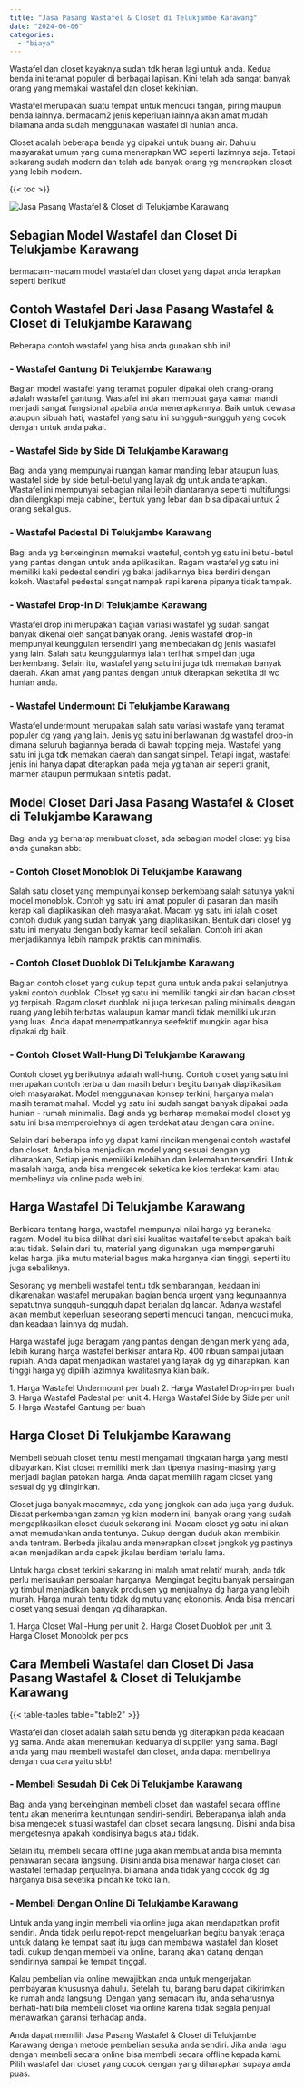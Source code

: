 ```yaml
---
title: "Jasa Pasang Wastafel & Closet di Telukjambe Karawang"
date: "2024-06-06"
categories: 
  - "biaya"
---
```


Wastafel dan closet kayaknya sudah tdk heran lagi untuk anda. Kedua benda ini teramat populer di berbagai lapisan. Kini telah ada sangat banyak orang yang memakai wastafel dan closet kekinian.

Wastafel merupakan suatu tempat untuk mencuci tangan, piring maupun benda lainnya. bermacam2 jenis keperluan lainnya akan amat mudah bilamana anda sudah menggunakan wastafel di hunian anda.

Closet adalah beberapa benda yg dipakai untuk buang air. Dahulu masyarakat umum yang cuma menerapkan WC seperti lazimnya saja. Tetapi sekarang sudah modern dan telah ada banyak orang yg menerapkan closet yang lebih modern.

{{< toc >}}

![Jasa Pasang Wastafel & Closet di Telukjambe Karawang](/images/wastafel-closet-murah22.png)

## Sebagian Model Wastafel dan Closet Di Telukjambe Karawang

bermacam-macam model wastafel dan closet yang dapat anda terapkan seperti berikut!

## Contoh Wastafel Dari Jasa Pasang Wastafel & Closet di Telukjambe Karawang

Beberapa contoh wastafel yang bisa anda gunakan sbb ini!

### \- Wastafel Gantung Di Telukjambe Karawang

Bagian model wastafel yang teramat populer dipakai oleh orang-orang adalah wastafel gantung. Wastafel ini akan membuat gaya kamar mandi menjadi sangat fungsional apabila anda menerapkannya. Baik untuk dewasa ataupun sibuah hati, wastafel yang satu ini sungguh-sungguh yang cocok dengan untuk anda pakai.

### \- Wastafel Side by Side Di Telukjambe Karawang

Bagi anda yang mempunyai ruangan kamar manding lebar ataupun luas, wastafel side by side betul-betul yang layak dg untuk anda terapkan. Wastafel ini mempunyai sebagian nilai lebih diantaranya seperti multifungsi dan dilengkapi meja cabinet, bentuk yang lebar dan bisa dipakai untuk 2 orang sekaligus.

### \- Wastafel Padestal Di Telukjambe Karawang

Bagi anda yg berkeinginan memakai wasteful, contoh yg satu ini betul-betul yang pantas dengan untuk anda aplikasikan. Ragam wastafel yg satu ini memiliki kaki pedestal sendiri yg bakal jadikannya bisa berdiri dengan kokoh. Wastafel pedestal sangat nampak rapi karena pipanya tidak tampak.

### \- Wastafel Drop-in Di Telukjambe Karawang

Wastafel drop ini merupakan bagian variasi wastafel yg sudah sangat banyak dikenal oleh sangat banyak orang. Jenis wastafel drop-in mempunyai keunggulan tersendiri yang membedakan dg jenis wastafel yang lain. Salah satu keunggulannya ialah terlihat simpel dan juga berkembang. Selain itu, wastafel yang satu ini juga tdk memakan banyak daerah. Akan amat yang pantas dengan untuk diterapkan seketika di wc hunian anda.

### \- Wastafel Undermount Di Telukjambe Karawang

Wastafel undermount merupakan salah satu variasi wastafe yang teramat populer dg yang yang lain. Jenis yg satu ini berlawanan dg wastafel drop-in dimana seluruh bagiannya berada di bawah topping meja. Wastafel yang satu ini juga tdk memakan daerah dan sangat simpel. Tetapi ingat, wastafel jenis ini hanya dapat diterapkan pada meja yg tahan air seperti granit, marmer ataupun permukaan sintetis padat.

## Model Closet Dari Jasa Pasang Wastafel & Closet di Telukjambe Karawang

Bagi anda yg berharap membuat closet, ada sebagian model closet yg bisa anda gunakan sbb:

### \- Contoh Closet Monoblok Di Telukjambe Karawang

Salah satu closet yang mempunyai konsep berkembang salah satunya yakni model monoblok. Contoh yg satu ini amat populer di pasaran dan masih kerap kali diaplikasikan oleh masyarakat. Macam yg satu ini ialah closet contoh duduk yang sudah banyak yang diaplikasikan. Bentuk dari closet yg satu ini menyatu dengan body kamar kecil sekalian. Contoh ini akan menjadikannya lebih nampak praktis dan minimalis.

### \- Contoh Closet Duoblok Di Telukjambe Karawang

Bagian contoh closet yang cukup tepat guna untuk anda pakai selanjutnya yakni contoh duoblok. Closet yg satu ini memiliki tangki air dan badan closet yg terpisah. Ragam closet duoblok ini juga terkesan paling minimalis dengan ruang yang lebih terbatas walaupun kamar mandi tidak memiliki ukuran yang luas. Anda dapat menempatkannya seefektif mungkin agar bisa dipakai dg baik.

### \- Contoh Closet Wall-Hung Di Telukjambe Karawang

Contoh closet yg berikutnya adalah wall-hung. Contoh closet yang satu ini merupakan contoh terbaru dan masih belum begitu banyak diaplikasikan oleh masyarakat. Model menggunakan konsep terkini, harganya malah masih teramat mahal. Model yg satu ini sudah sangat banyak dipakai pada hunian - rumah minimalis. Bagi anda yg berharap memakai model closet yg satu ini bisa memperolehnya di agen terdekat atau dengan cara online.

Selain dari beberapa info yg dapat kami rincikan mengenai contoh wastafel dan closet. Anda bisa menjadikan model yang sesuai dengan yg diharapkan, Setiap jenis memiliki kelebihan dan kelemahan tersendiri. Untuk masalah harga, anda bisa mengecek seketika ke kios terdekat kami atau membelinya via online pada web ini.

## Harga Wastafel Di Telukjambe Karawang

Berbicara tentang harga, wastafel mempunyai nilai harga yg beraneka ragam. Model itu bisa dilihat dari sisi kualitas wastafel tersebut apakah baik atau tidak. Selain dari itu, material yang digunakan juga mempengaruhi kelas harga. jika mutu material bagus maka harganya kian tinggi, seperti itu juga sebaliknya.

Sesorang yg membeli wastafel tentu tdk sembarangan, keadaan ini dikarenakan wastafel merupakan bagian benda urgent yang kegunaannya sepatutnya sungguh-sungguh dapat berjalan dg lancar. Adanya wastafel akan membut keperluan seseorang seperti mencuci tangan, mencuci muka, dan keadaan lainnya dg mudah.

Harga wastafel juga beragam yang pantas dengan dengan merk yang ada, lebih kurang harga wastafel berkisar antara Rp. 400 ribuan sampai jutaan rupiah. Anda dapat menjadikan wastafel yang layak dg yg diharapkan. kian tinggi harga yg dipilih lazimnya kwalitasnya kian baik.

1\. Harga Wastafel Undermount per buah 2. Harga Wastafel Drop-in per buah 3. Harga Wastafel Padestal per unit 4. Harga Wastafel Side by Side per unit 5. Harga Wastafel Gantung per buah

## Harga Closet Di Telukjambe Karawang

Membeli sebuah closet tentu mesti mengamati tingkatan harga yang mesti dibayarkan. Kiat closet memiliki merk dan tipenya masing-masing yang menjadi bagian patokan harga. Anda dapat memilih ragam closet yang sesuai dg yg diinginkan.

Closet juga banyak macamnya, ada yang jongkok dan ada juga yang duduk. Disaat perkembangan zaman yg kian modern ini, banyak orang yang sudah mengaplikasikan closet duduk sekarang ini. Macam closet yg satu ini akan amat memudahkan anda tentunya. Cukup dengan duduk akan membikin anda tentram. Berbeda jikalau anda menerapkan closet jongkok yg pastinya akan menjadikan anda capek jikalau berdiam terlalu lama.

Untuk harga closet terkini sekarang ini malah amat relatif murah, anda tdk perlu merisaukan persoalan harganya. Mengingat begitu banyak persaingan yg timbul menjadikan banyak produsen yg menjualnya dg harga yang lebih murah. Harga murah tentu tidak dg mutu yang ekonomis. Anda bisa mencari closet yang sesuai dengan yg diharapkan.

1\. Harga Closet Wall-Hung per unit 2. Harga Closet Duoblok per unit 3. Harga Closet Monoblok per pcs

## Cara Membeli Wastafel dan Closet Di Jasa Pasang Wastafel & Closet di Telukjambe Karawang

{{< table-tables table="table2" >}}

Wastafel dan closet adalah salah satu benda yg diterapkan pada keadaan yg sama. Anda akan menemukan keduanya di supplier yang sama. Bagi anda yang mau membeli wastafel dan closet, anda dapat membelinya dengan dua cara yaitu sbb!

### \- Membeli Sesudah Di Cek Di Telukjambe Karawang

Bagi anda yang berkeinginan membeli closet dan wastafel secara offline tentu akan menerima keuntungan sendiri-sendiri. Beberapanya ialah anda bisa mengecek situasi wastafel dan closet secara langsung. Disini anda bisa mengetesnya apakah kondisinya bagus atau tidak.

Selain itu, membeli secara offline juga akan membuat anda bisa meminta penawaran secara langsung. Disini anda bisa menawar harga closet dan wastafel terhadap penjualnya. bilamana anda tidak yang cocok dg dg harganya bisa seketika pindah ke toko lain.

### \- Membeli Dengan Online Di Telukjambe Karawang

Untuk anda yang ingin membeli via online juga akan mendapatkan profit sendiri. Anda tidak perlu repot-repot mengeluarkan begitu banyak tenaga untuk datang ke tempat saat itu juga dan membawa wastafel dan kloset tadi. cukup dengan membeli via online, barang akan datang dengan sendirinya sampai ke tempat tinggal.

Kalau pembelian via online mewajibkan anda untuk mengerjakan pembayaran khususnya dahulu. Setelah itu, barang baru dapat dikirimkan ke rumah anda langsung. Dengan yang semacam itu, anda seharusnya berhati-hati bila membeli closet via online karena tidak segala penjual menawarkan garansi terhadap anda.

Anda dapat memilih Jasa Pasang Wastafel & Closet di Telukjambe Karawang dengan metode pembelian sesuka anda sendiri. Jika anda ragu dengan membeli secara online bisa membeli secara offline kepada kami. Pilih wastafel dan closet yang cocok dengan yang diharapkan supaya anda puas.
